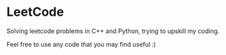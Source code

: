# LeetCode
Solving leetcode problems in C++ and Python, trying to upskill my coding.

Feel free to use any code that you may find useful :)
